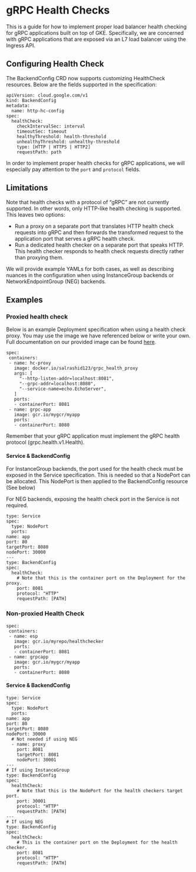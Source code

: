 # gRPC Health Checks

This is a guide for how to implement proper load balancer health checking for gRPC applications built on top of GKE. Specifically, we are concerned with gRPC applications that are exposed via an L7 load balancer using the Ingress API.

## Configuring Health Check

The BackendConfig CRD now supports customizing HealthCheck resources. Below are the fields supported in the specification:

```
apiVersion: cloud.google.com/v1
kind: BackendConfig
metadata:
  name: http-hc-config
spec:
  healthCheck:
    checkIntervalSec: interval
    timeoutSec: timeout
    healthyThreshold: health-threshold
    unhealthyThreshold: unhealthy-threshold
    type: [HTTP | HTTPS | HTTP2]
    requestPath: path
```

In order to implement proper health checks for gRPC applications, we will especially pay attention to the `port` and `protocol` fields.

## Limitations

Note that health checks with a protocol of “gRPC” are not currently supported. In other words, only HTTP-like health checking is supported. This leaves two options:

- Run a proxy on a separate port that translates HTTP health check requests into gRPC and then forwards the transformed request to the application port that serves a gRPC health check.
- Run a dedicated health checker on a separate port that speaks HTTP. This health checker responds to health check requests directly rather than proxying them.

We will provide example YAMLs for both cases, as well as describing nuances in the configuration when using InstanceGroup backends or NetworkEndpointGroup (NEG) backends.

## Examples

### Proxied health check

Below is an example Deployment specification when using a health check proxy. You may use the image we have referenced below or write your own. Full documentation on our provided image can be found [here](https://github.com/salrashid123/grpc_health_proxy).

```
spec:
 containers:
 - name: hc-proxy
   image: docker.io/salrashid123/grpc_health_proxy
   args: [
     "--http-listen-addr=localhost:8081",
     "--grpc-addr=localhost:8080",
     "--service-name=echo.EchoServer",
   ]
   ports:
   - containerPort: 8081
 - name: grpc-app
   image: gcr.io/mygcr/myapp
   ports:
   - containerPort: 8080
```

Remember that your gRPC application must implement the gRPC health protocol
(grpc.health.v1.Health).

#### Service & BackendConfig

For InstanceGroup backends, the port used for the health check must be exposed in the Service specification. This is needed so that a NodePort can be allocated. This NodePort is then applied to the BackendConfig resource (See below)

For NEG backends, exposing the health check port in the Service is not required.

```
type: Service
spec:
  type: NodePort
  ports:
name: app
port: 80
targetPort: 8080
nodePort: 30000
---
type: BackendConfig
spec:
  healthCheck:
    # Note that this is the container port on the Deployment for the proxy.
    port: 8081
    protocol: "HTTP"
    requestPath: [PATH]
```

### Non-proxied Health Check

```
spec:
 containers:
 - name: esp
   image: gcr.io/myrepo/healthchecker
   ports:
   - containerPort: 8081
 - name: grpcapp
   image: gcr.io/mygcr/myapp
   ports:
   - containerPort: 8080
```

#### Service & BackendConfig

```
type: Service
spec:
  type: NodePort
  ports:
name: app
port: 80
targetPort: 8080
nodePort: 30000
  # Not needed if using NEG
  - name: proxy
    port: 8081
    targetPort: 8081
    nodePort: 30001
---
# If using InstanceGroup
type: BackendConfig
spec:
  healthCheck:
    # Note that this is the NodePort for the health checkers target port.
    port: 30001
    protocol: "HTTP"
    requestPath: [PATH]
---
# If using NEG
type: BackendConfig
spec:
  healthCheck:
    # This is the container port on the Deployment for the health checker.
    port: 8081
    protocol: "HTTP"
    requestPath: [PATH]
```
